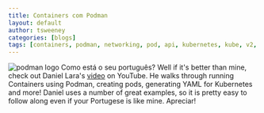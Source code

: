 ```yaml
---
title: Containers com Podman
layout: default
author: tsweeney
categories: [blogs]
tags: [containers, podman, networking, pod, api, kubernetes, kube, v2, hpc, windows, mac]
---
```


![podman logo](../static/vectors/raw/podman.svg)
Como está o seu português? Well if it's better than mine, check out Daniel Lara's [video](https://www.youtube.com/watch?v=Jjyrhbc4QkQ&t=1422s) on
YouTube. He walks through running Containers using Podman, creating pods, generating YAML for Kubernetes and more! Daniel uses a number of great examples, so it is pretty
easy to follow along even if your Portugese is like mine. Apreciar!
